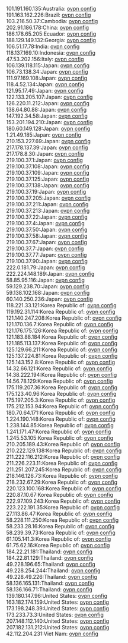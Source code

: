 101.191.160.135:Australia: [ovpn config](vpn/101_191_160_135.ovpn)  
191.163.162.226:Brazil: [ovpn config](vpn/191_163_162_226.ovpn)  
103.216.50.37:Cambodia: [ovpn config](vpn/103_216_50_37.ovpn)  
202.91.186.178:China: [ovpn config](vpn/202_91_186_178.ovpn)  
186.178.65.205:Ecuador: [ovpn config](vpn/186_178_65_205.ovpn)  
188.129.149.132:Georgia: [ovpn config](vpn/188_129_149_132.ovpn)  
106.51.17.78:India: [ovpn config](vpn/106_51_17_78.ovpn)  
118.137.169.10:Indonesia: [ovpn config](vpn/118_137_169_10.ovpn)  
47.53.202.156:Italy: [ovpn config](vpn/47_53_202_156.ovpn)  
106.139.118.115:Japan: [ovpn config](vpn/106_139_118_115.ovpn)  
106.73.138.34:Japan: [ovpn config](vpn/106_73_138_34.ovpn)  
111.97.169.108:Japan: [ovpn config](vpn/111_97_169_108.ovpn)  
118.4.52.134:Japan: [ovpn config](vpn/118_4_52_134.ovpn)  
121.95.17.49:Japan: [ovpn config](vpn/121_95_17_49.ovpn)  
122.133.205.107:Japan: [ovpn config](vpn/122_133_205_107.ovpn)  
126.220.11.212:Japan: [ovpn config](vpn/126_220_11_212.ovpn)  
138.64.80.88:Japan: [ovpn config](vpn/138_64_80_88.ovpn)  
147.192.34.58:Japan: [ovpn config](vpn/147_192_34_58.ovpn)  
153.201.194.210:Japan: [ovpn config](vpn/153_201_194_210.ovpn)  
180.60.149.128:Japan: [ovpn config](vpn/180_60_149_128.ovpn)  
1.21.49.185:Japan: [ovpn config](vpn/1_21_49_185.ovpn)  
210.153.227.69:Japan: [ovpn config](vpn/210_153_227_69.ovpn)  
217.178.137.39:Japan: [ovpn config](vpn/217_178_137_39.ovpn)  
217.178.8.30:Japan: [ovpn config](vpn/217_178_8_30.ovpn)  
219.100.37.1:Japan: [ovpn config](vpn/219_100_37_1.ovpn)  
219.100.37.108:Japan: [ovpn config](vpn/219_100_37_108.ovpn)  
219.100.37.109:Japan: [ovpn config](vpn/219_100_37_109.ovpn)  
219.100.37.125:Japan: [ovpn config](vpn/219_100_37_125.ovpn)  
219.100.37.138:Japan: [ovpn config](vpn/219_100_37_138.ovpn)  
219.100.37.19:Japan: [ovpn config](vpn/219_100_37_19.ovpn)  
219.100.37.205:Japan: [ovpn config](vpn/219_100_37_205.ovpn)  
219.100.37.211:Japan: [ovpn config](vpn/219_100_37_211.ovpn)  
219.100.37.213:Japan: [ovpn config](vpn/219_100_37_213.ovpn)  
219.100.37.22:Japan: [ovpn config](vpn/219_100_37_22.ovpn)  
219.100.37.4:Japan: [ovpn config](vpn/219_100_37_4.ovpn)  
219.100.37.50:Japan: [ovpn config](vpn/219_100_37_50.ovpn)  
219.100.37.58:Japan: [ovpn config](vpn/219_100_37_58.ovpn)  
219.100.37.67:Japan: [ovpn config](vpn/219_100_37_67.ovpn)  
219.100.37.7:Japan: [ovpn config](vpn/219_100_37_7.ovpn)  
219.100.37.77:Japan: [ovpn config](vpn/219_100_37_77.ovpn)  
219.100.37.90:Japan: [ovpn config](vpn/219_100_37_90.ovpn)  
222.0.181.79:Japan: [ovpn config](vpn/222_0_181_79.ovpn)  
222.224.148.189:Japan: [ovpn config](vpn/222_224_148_189.ovpn)  
58.85.95.116:Japan: [ovpn config](vpn/58_85_95_116.ovpn)  
59.129.238.70:Japan: [ovpn config](vpn/59_129_238_70.ovpn)  
59.138.102.168:Japan: [ovpn config](vpn/59_138_102_168.ovpn)  
60.140.250.236:Japan: [ovpn config](vpn/60_140_250_236.ovpn)  
118.221.33.121:Korea Republic of: [ovpn config](vpn/118_221_33_121.ovpn)  
119.192.31.114:Korea Republic of: [ovpn config](vpn/119_192_31_114.ovpn)  
121.140.247.208:Korea Republic of: [ovpn config](vpn/121_140_247_208.ovpn)  
121.170.136.7:Korea Republic of: [ovpn config](vpn/121_170_136_7.ovpn)  
121.176.175.126:Korea Republic of: [ovpn config](vpn/121_176_175_126.ovpn)  
121.183.88.184:Korea Republic of: [ovpn config](vpn/121_183_88_184.ovpn)  
121.185.113.137:Korea Republic of: [ovpn config](vpn/121_185_113_137.ovpn)  
125.129.66.211:Korea Republic of: [ovpn config](vpn/125_129_66_211.ovpn)  
125.137.224.81:Korea Republic of: [ovpn config](vpn/125_137_224_81.ovpn)  
125.143.152.8:Korea Republic of: [ovpn config](vpn/125_143_152_8.ovpn)  
14.32.66.121:Korea Republic of: [ovpn config](vpn/14_32_66_121.ovpn)  
14.38.222.194:Korea Republic of: [ovpn config](vpn/14_38_222_194.ovpn)  
14.56.78.129:Korea Republic of: [ovpn config](vpn/14_56_78_129.ovpn)  
175.119.207.36:Korea Republic of: [ovpn config](vpn/175_119_207_36.ovpn)  
175.123.40.96:Korea Republic of: [ovpn config](vpn/175_123_40_96.ovpn)  
175.197.205.3:Korea Republic of: [ovpn config](vpn/175_197_205_3.ovpn)  
175.212.153.94:Korea Republic of: [ovpn config](vpn/175_212_153_94.ovpn)  
180.70.64.171:Korea Republic of: [ovpn config](vpn/180_70_64_171.ovpn)  
1.224.190.148:Korea Republic of: [ovpn config](vpn/1_224_190_148.ovpn)  
1.238.144.85:Korea Republic of: [ovpn config](vpn/1_238_144_85.ovpn)  
1.241.171.47:Korea Republic of: [ovpn config](vpn/1_241_171_47.ovpn)  
1.245.53.105:Korea Republic of: [ovpn config](vpn/1_245_53_105.ovpn)  
210.205.189.43:Korea Republic of: [ovpn config](vpn/210_205_189_43.ovpn)  
210.222.129.138:Korea Republic of: [ovpn config](vpn/210_222_129_138.ovpn)  
211.222.116.212:Korea Republic of: [ovpn config](vpn/211_222_116_212.ovpn)  
211.226.223.11:Korea Republic of: [ovpn config](vpn/211_226_223_11.ovpn)  
211.251.207.245:Korea Republic of: [ovpn config](vpn/211_251_207_245.ovpn)  
218.146.126.73:Korea Republic of: [ovpn config](vpn/218_146_126_73.ovpn)  
218.232.67.29:Korea Republic of: [ovpn config](vpn/218_232_67_29.ovpn)  
220.123.100.168:Korea Republic of: [ovpn config](vpn/220_123_100_168.ovpn)  
220.87.10.67:Korea Republic of: [ovpn config](vpn/220_87_10_67.ovpn)  
222.97.109.243:Korea Republic of: [ovpn config](vpn/222_97_109_243.ovpn)  
223.222.191.35:Korea Republic of: [ovpn config](vpn/223_222_191_35.ovpn)  
27.113.86.47:Korea Republic of: [ovpn config](vpn/27_113_86_47.ovpn)  
58.228.111.250:Korea Republic of: [ovpn config](vpn/58_228_111_250.ovpn)  
58.233.28.16:Korea Republic of: [ovpn config](vpn/58_233_28_16.ovpn)  
58.239.39.73:Korea Republic of: [ovpn config](vpn/58_239_39_73.ovpn)  
61.105.141.3:Korea Republic of: [ovpn config](vpn/61_105_141_3.ovpn)  
61.75.62.16:Korea Republic of: [ovpn config](vpn/61_75_62_16.ovpn)  
184.22.21.181:Thailand: [ovpn config](vpn/184_22_21_181.ovpn)  
184.22.81.129:Thailand: [ovpn config](vpn/184_22_81_129.ovpn)  
49.228.196.65:Thailand: [ovpn config](vpn/49_228_196_65.ovpn)  
49.228.254.244:Thailand: [ovpn config](vpn/49_228_254_244.ovpn)  
49.228.49.226:Thailand: [ovpn config](vpn/49_228_49_226.ovpn)  
58.136.165.131:Thailand: [ovpn config](vpn/58_136_165_131.ovpn)  
58.136.166.71:Thailand: [ovpn config](vpn/58_136_166_71.ovpn)  
139.180.147.96:United States: [ovpn config](vpn/139_180_147_96.ovpn)  
163.182.174.159:United States: [ovpn config](vpn/163_182_174_159.ovpn)  
173.198.248.39:United States: [ovpn config](vpn/173_198_248_39.ovpn)  
173.233.73.3:United States: [ovpn config](vpn/173_233_73_3.ovpn)  
207.148.112.140:United States: [ovpn config](vpn/207_148_112_140.ovpn)  
207.182.131.212:United States: [ovpn config](vpn/207_182_131_212.ovpn)  
42.112.204.231:Viet Nam: [ovpn config](vpn/42_112_204_231.ovpn)  
